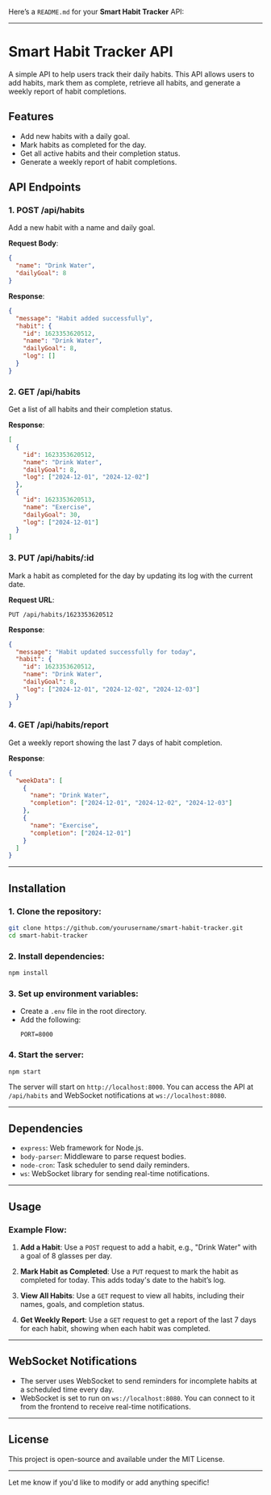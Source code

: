 Here’s a `README.md` for your **Smart Habit Tracker** API:

---

# Smart Habit Tracker API

A simple API to help users track their daily habits. This API allows users to add habits, mark them as complete, retrieve all habits, and generate a weekly report of habit completions.

## Features
- Add new habits with a daily goal.
- Mark habits as completed for the day.
- Get all active habits and their completion status.
- Generate a weekly report of habit completions.

## API Endpoints

### 1. **POST /api/habits**
   Add a new habit with a name and daily goal.

   **Request Body**:
   ```json
   {
     "name": "Drink Water",
     "dailyGoal": 8
   }
   ```

   **Response**:
   ```json
   {
     "message": "Habit added successfully",
     "habit": {
       "id": 1623353620512,
       "name": "Drink Water",
       "dailyGoal": 8,
       "log": []
     }
   }
   ```

### 2. **GET /api/habits**
   Get a list of all habits and their completion status.

   **Response**:
   ```json
   [
     {
       "id": 1623353620512,
       "name": "Drink Water",
       "dailyGoal": 8,
       "log": ["2024-12-01", "2024-12-02"]
     },
     {
       "id": 1623353620513,
       "name": "Exercise",
       "dailyGoal": 30,
       "log": ["2024-12-01"]
     }
   ]
   ```

### 3. **PUT /api/habits/:id**
   Mark a habit as completed for the day by updating its log with the current date.

   **Request URL**:
   ```
   PUT /api/habits/1623353620512
   ```

   **Response**:
   ```json
   {
     "message": "Habit updated successfully for today",
     "habit": {
       "id": 1623353620512,
       "name": "Drink Water",
       "dailyGoal": 8,
       "log": ["2024-12-01", "2024-12-02", "2024-12-03"]
     }
   }
   ```

### 4. **GET /api/habits/report**
   Get a weekly report showing the last 7 days of habit completion.

   **Response**:
   ```json
   {
     "weekData": [
       {
         "name": "Drink Water",
         "completion": ["2024-12-01", "2024-12-02", "2024-12-03"]
       },
       {
         "name": "Exercise",
         "completion": ["2024-12-01"]
       }
     ]
   }
   ```

---

## Installation

### 1. Clone the repository:
```bash
git clone https://github.com/yourusername/smart-habit-tracker.git
cd smart-habit-tracker
```

### 2. Install dependencies:
```bash
npm install
```

### 3. Set up environment variables:
- Create a `.env` file in the root directory.
- Add the following:
  ```
  PORT=8000
  ```

### 4. Start the server:
```bash
npm start
```

The server will start on `http://localhost:8000`. You can access the API at `/api/habits` and WebSocket notifications at `ws://localhost:8080`.

---

## Dependencies

- `express`: Web framework for Node.js.
- `body-parser`: Middleware to parse request bodies.
- `node-cron`: Task scheduler to send daily reminders.
- `ws`: WebSocket library for sending real-time notifications.

---

## Usage

### Example Flow:

1. **Add a Habit**: 
   Use a `POST` request to add a habit, e.g., "Drink Water" with a goal of 8 glasses per day.

2. **Mark Habit as Completed**:
   Use a `PUT` request to mark the habit as completed for today. This adds today's date to the habit’s log.

3. **View All Habits**:
   Use a `GET` request to view all habits, including their names, goals, and completion status.

4. **Get Weekly Report**:
   Use a `GET` request to get a report of the last 7 days for each habit, showing when each habit was completed.

---

## WebSocket Notifications

- The server uses WebSocket to send reminders for incomplete habits at a scheduled time every day.
- WebSocket is set to run on `ws://localhost:8080`. You can connect to it from the frontend to receive real-time notifications.

---

## License

This project is open-source and available under the MIT License.

---

Let me know if you'd like to modify or add anything specific!
